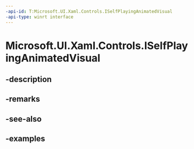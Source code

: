 ```yaml
---
-api-id: T:Microsoft.UI.Xaml.Controls.ISelfPlayingAnimatedVisual
-api-type: winrt interface
---
```


<!-- Interface syntax.
public interface ISelfPlayingAnimatedVisual : IAnimatedVisual, IClosable
-->

# Microsoft.UI.Xaml.Controls.ISelfPlayingAnimatedVisual

## -description

## -remarks

## -see-also

## -examples

